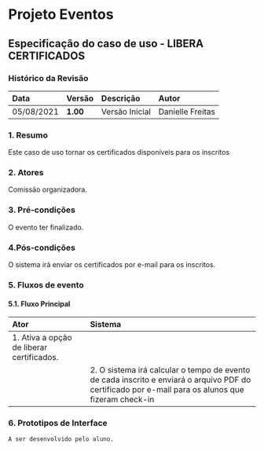 # Projeto Eventos

## Especificação do caso de uso - LIBERA CERTIFICADOS

### Histórico da Revisão 

|  Data  | Versão | Descrição | Autor |
|:-------|:-------|:----------|:------|
| 05/08/2021 | **1.00** | Versão Inicial  | Danielle Freitas |

### 1. Resumo 

Este caso de uso tornar os certificados disponíveis para os inscritos

### 2. Atores 

Comissão organizadora.

### 3. Pré-condições

O evento ter finalizado.

### 4.Pós-condições

O sistema irá enviar os certificados por e-mail para os inscritos.

### 5. Fluxos de evento
#### 5.1. Fluxo Principal
|  Ator  | Sistema |
|:-------|:------- |
|1. Ativa a opção de liberar certificados.||
||2. O sistema irá calcular o tempo de evento de cada inscrito e enviará o arquivo PDF do certificado por e-mail para os alunos que fizeram check-in|

	
### 6. Prototipos de Interface

`A ser desenvolvido pelo aluno.`
